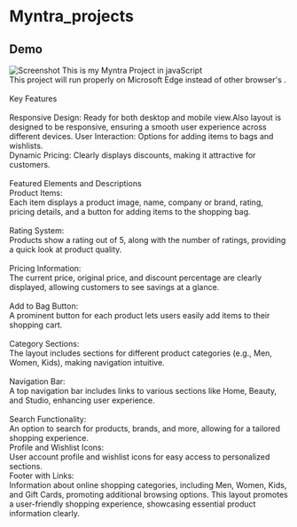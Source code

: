 # Myntra_projects<br>
## Demo
![Screenshot](https://user-images.githubusercontent.com/"C:\Users\USER\Downloads\Screenshot_1.png")
This is my Myntra Project in javaScript <br/>
This project will run properly on Microsoft Edge instead of other browser's .<br>
<br>Key Features<br>
<br>Responsive Design: Ready for both desktop and mobile view.Also layout is designed to be responsive, ensuring a smooth user experience across different devices.
User Interaction: Options for adding items to bags and wishlists.<br>
Dynamic Pricing: Clearly displays discounts, making it attractive for customers.<br>
<br>
Featured Elements and Descriptions
<br>Product Items:
<br>Each item displays a product image, name, company or brand, rating, pricing details, and a button for adding items to the shopping bag.<br>
<br>Rating System:
<br>Products show a rating out of 5, along with the number of ratings, providing a quick look at product quality.<br>
<br>Pricing Information:
<br>The current price, original price, and discount percentage are clearly displayed, allowing customers to see savings at a glance.<br>
<br>Add to Bag Button:
<br>A prominent button for each product lets users easily add items to their shopping cart.<br>
<br>Category Sections:
<br>The layout includes sections for different product categories (e.g., Men, Women, Kids), making navigation intuitive.<br>
<br>Navigation Bar:
<br>A top navigation bar includes links to various sections like Home, Beauty, and Studio, enhancing user experience.<br>
<br>Search Functionality:
<br>An option to search for products, brands, and more, allowing for a tailored shopping experience.
<br>Profile and Wishlist Icons:
<br>User account profile and wishlist icons for easy access to personalized sections.
<br>Footer with Links:
<br>Information about online shopping categories, including Men, Women, Kids, and Gift Cards, promoting additional browsing options.
This layout promotes a user-friendly shopping experience, showcasing essential product information clearly.
